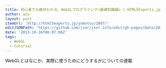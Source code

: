 ```yaml
---
title: 初心者でも絶対わかる、WebGLプログラミング<基礎知識編> | HTML5Experts.jp
author: azu
layout: post
itemUrl: 'http://html5experts.jp/yomotsu/2897/'
editJSONPath: 'https://github.com/jser/jser.info/edit/gh-pages/data/2013/10/index.json'
date: '2013-10-16T06:07:06Z'
tags:
  - WebGL
  - tutorial
---
```

WebGLとはなにか、実際に使うためにどうするかについての連載
